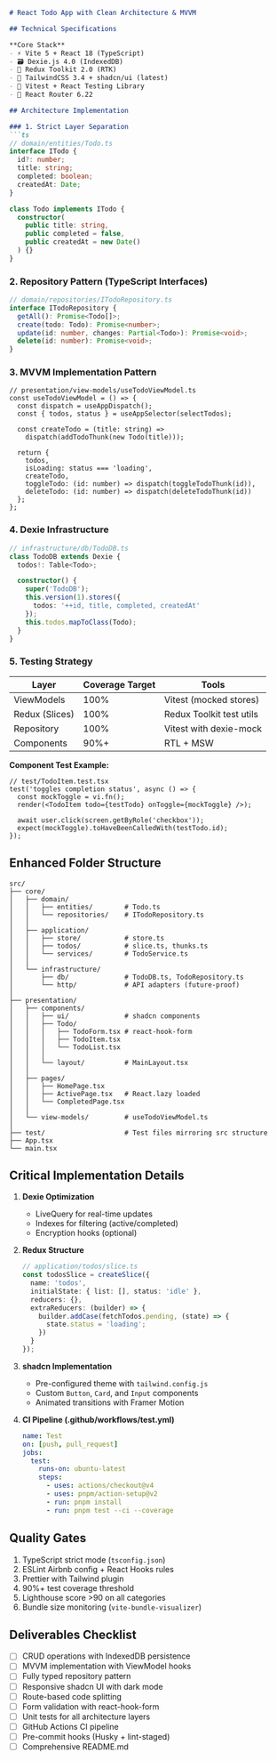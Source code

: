 ```markdown
# React Todo App with Clean Architecture & MVVM

## Technical Specifications

**Core Stack**  
- ⚡ Vite 5 + React 18 (TypeScript)  
- 🗃️ Dexie.js 4.0 (IndexedDB)  
- 🧩 Redux Toolkit 2.0 (RTK)  
- 🎨 TailwindCSS 3.4 + shadcn/ui (latest)  
- 🧪 Vitest + React Testing Library  
- 🧭 React Router 6.22  

## Architecture Implementation

### 1. Strict Layer Separation
```ts
// domain/entities/Todo.ts
interface ITodo {
  id?: number;
  title: string;
  completed: boolean;
  createdAt: Date;
}

class Todo implements ITodo {
  constructor(
    public title: string,
    public completed = false,
    public createdAt = new Date()
  ) {}
}
```

### 2. Repository Pattern (TypeScript Interfaces)
```ts
// domain/repositories/ITodoRepository.ts
interface ITodoRepository {
  getAll(): Promise<Todo[]>;
  create(todo: Todo): Promise<number>;
  update(id: number, changes: Partial<Todo>): Promise<void>;
  delete(id: number): Promise<void>;
}
```

### 3. MVVM Implementation Pattern
```tsx
// presentation/view-models/useTodoViewModel.ts
const useTodoViewModel = () => {
  const dispatch = useAppDispatch();
  const { todos, status } = useAppSelector(selectTodos);

  const createTodo = (title: string) => 
    dispatch(addTodoThunk(new Todo(title)));

  return {
    todos,
    isLoading: status === 'loading',
    createTodo,
    toggleTodo: (id: number) => dispatch(toggleTodoThunk(id)),
    deleteTodo: (id: number) => dispatch(deleteTodoThunk(id))
  };
};
```

### 4. Dexie Infrastructure
```ts
// infrastructure/db/TodoDB.ts
class TodoDB extends Dexie {
  todos!: Table<Todo>;

  constructor() {
    super('TodoDB');
    this.version(1).stores({
      todos: '++id, title, completed, createdAt'
    });
    this.todos.mapToClass(Todo);
  }
}
```

### 5. Testing Strategy
| Layer              | Coverage Target | Tools                  |
|--------------------|-----------------|------------------------|
| ViewModels         | 100%            | Vitest (mocked stores)   |
| Redux (Slices)     | 100%            | Redux Toolkit test utils |
| Repository         | 100%            | Vitest with dexie-mock   |
| Components         | 90%+            | RTL + MSW              |

**Component Test Example:**
```tsx
// test/TodoItem.test.tsx
test('toggles completion status', async () => {
  const mockToggle = vi.fn();
  render(<TodoItem todo={testTodo} onToggle={mockToggle} />);
  
  await user.click(screen.getByRole('checkbox'));
  expect(mockToggle).toHaveBeenCalledWith(testTodo.id);
});
```

## Enhanced Folder Structure
```
src/
├── core/
│   ├── domain/
│   │   ├── entities/        # Todo.ts
│   │   └── repositories/    # ITodoRepository.ts
│   │
│   ├── application/
│   │   ├── store/           # store.ts
│   │   ├── todos/           # slice.ts, thunks.ts
│   │   └── services/        # TodoService.ts
│   │
│   └── infrastructure/
│       ├── db/              # TodoDB.ts, TodoRepository.ts
│       └── http/            # API adapters (future-proof)
│
├── presentation/
│   ├── components/
│   │   ├── ui/              # shadcn components
│   │   ├── Todo/
│   │   │   ├── TodoForm.tsx # react-hook-form
│   │   │   ├── TodoItem.tsx
│   │   │   └── TodoList.tsx
│   │   │
│   │   └── layout/          # MainLayout.tsx
│   │
│   ├── pages/
│   │   ├── HomePage.tsx
│   │   ├── ActivePage.tsx   # React.lazy loaded
│   │   └── CompletedPage.tsx
│   │
│   └── view-models/         # useTodoViewModel.ts
│
├── test/                    # Test files mirroring src structure
├── App.tsx
└── main.tsx
```

## Critical Implementation Details

1. **Dexie Optimization**
   - LiveQuery for real-time updates
   - Indexes for filtering (active/completed)
   - Encryption hooks (optional)

2. **Redux Structure**
   ```ts
   // application/todos/slice.ts
   const todosSlice = createSlice({
     name: 'todos',
     initialState: { list: [], status: 'idle' },
     reducers: {},
     extraReducers: (builder) => {
       builder.addCase(fetchTodos.pending, (state) => {
         state.status = 'loading';
       })
     }
   });
   ```

3. **shadcn Implementation**
   - Pre-configured theme with `tailwind.config.js`
   - Custom `Button`, `Card`, and `Input` components
   - Animated transitions with Framer Motion

4. **CI Pipeline (.github/workflows/test.yml)**
   ```yaml
   name: Test
   on: [push, pull_request]
   jobs:
     test:
       runs-on: ubuntu-latest
       steps:
         - uses: actions/checkout@v4
         - uses: pnpm/action-setup@v2
         - run: pnpm install
         - run: pnpm test --ci --coverage
   ```

## Quality Gates
1. TypeScript strict mode (`tsconfig.json`)
2. ESLint Airbnb config + React Hooks rules
3. Prettier with Tailwind plugin
4. 90%+ test coverage threshold
5. Lighthouse score >90 on all categories
6. Bundle size monitoring (`vite-bundle-visualizer`)

## Deliverables Checklist
- [ ] CRUD operations with IndexedDB persistence
- [ ] MVVM implementation with ViewModel hooks
- [ ] Fully typed repository pattern
- [ ] Responsive shadcn UI with dark mode
- [ ] Route-based code splitting
- [ ] Form validation with react-hook-form
- [ ] Unit tests for all architecture layers
- [ ] GitHub Actions CI pipeline
- [ ] Pre-commit hooks (Husky + lint-staged)
- [ ] Comprehensive README.md
```

